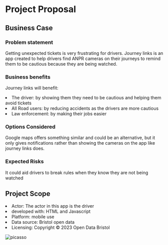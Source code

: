 # Project Proposal

## Business Case

### Problem statement
Getting unexpected tickets is very frustrating for drivers. Journey links is an app created to help drivers find 
 ANPR cameras on their journeys to remind them to be cautious because they are being watched.

### Business benefits
Journey links will benefit: 
<li>The driver: by showing them they need to be cautious and helping them avoid tickets</li>
<li>All Road users: by reducing accidents as the drivers are more cautious </li>
<li>Law enforcement: by making their jobs easier </li>

### Options Considered
Google maps offers something similar and could be an alternative, but it only gives notifications rather than showing the cameras on the app like journey links does. 

### Expected Risks
It could aid drivers to break rules when they know they are not being watched 

## Project Scope
<li>Actor: The actor in this app is the driver</li>
<li>developed with: HTML and Javascript</li> 
<li>Platform: mobile use</li>
<li>Data source: Bristol open data</li>
<li>Licensing: Copyright © 2023 Open Data Bristol</li>


![picasso](https://github.com/ZainabMB/ZainabMB.github.io/assets/148768903/5baf9e60-de89-4646-a830-fd2ee5b241f4)
